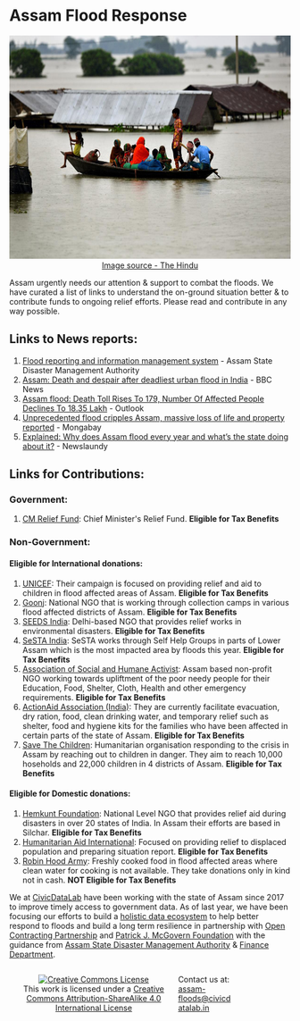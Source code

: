 # Assam Flood Response
<p align="center">
<img src="Assam_floods.JPG" width= "1000" height="400">
<a href="https://www.thehindu.com/news/national/other-states/assam-flood-situation-critical-ndrf-personnel-from-bhubaneswar-rushed-to-barak-valley/article65548969.ece"> Image source - The Hindu </a>
</p>

Assam urgently needs our attention & support to combat the floods. We have curated a list of links to understand the on-ground situation better & to contribute funds to ongoing relief efforts. Please read and contribute in any way possible.

## Links to News reports:

1. [Flood reporting and information management system](http://sdmassam.nic.in/reports.html) - Assam State Disaster Management Authority
2. [Assam: Death and despair after deadliest urban flood in India](https://www.bbc.com/news/av/world-asia-india-61996296) - BBC News
3. [Assam flood: Death Toll Rises To 179, Number Of Affected People Declines To 18.35 Lakh](https://www.outlookindia.com/national/assam-flood-death-toll-rises-to-179-number-of-affected-people-declines-to-1835-lakh-news-206567) - Outlook
4. [Unprecedented flood cripples Assam, massive loss of life and property reported](https://india.mongabay.com/2022/06/unprecedented-flood-cripples-assam-massive-loss-of-life-and-property-reported/) - Mongabay
5. [Explained: Why does Assam flood every year and what’s the state doing about it?](https://www.newslaundry.com/2022/06/27/explained-why-does-assam-flood-every-year-and-whats-the-state-doing-about-it) - Newslaundy

## Links for Contributions:
### Government:
1. [CM Relief Fund](https://cm.assam.gov.in/donate): Chief Minister's Relief Fund. **Eligible for Tax Benefits**
### Non-Government:
#### Eligible for International donations:
1. [UNICEF](https://help.unicef.org/in/assam-floods-2022-homepage): Their campaign is focused on providing relief and aid to children in flood affected areas of Assam.  **Eligible for Tax Benefits**
2. [Goonj](https://goonj.org/assam-floods/): National NGO that is working through collection camps in various flood affected districts of Assam.  **Eligible for Tax Benefits** 
3. [SEEDS India](https://www.seedsindia.org/assamfloodsresponse2022/): Delhi-based NGO that provides relief works in environmental disasters.  **Eligible for Tax Benefits**
4. [SeSTA India](https://milaap.org/fundraisers/support-flood-affected-communities): SeSTA works through Self Help Groups in parts of Lower Assam which is the most impacted area by floods this year.  **Eligible for Tax Benefits**
5. [Association of Social and Humane Activist](https://www.donatekart.com/ASHA/Help-Assam-Flood-Victims?gclid=EAIaIQobChMIu8bCjYnf-AIVBPuPCh1VsAj4EAEYASAAEgJ8B_D_BwE): Assam based non-profit NGO working towards upliftment of the poor needy people for their Education, Food, Shelter, Cloth, Health and other emergency requirements.  **Eligible for Tax Benefits**
6. [ActionAid Association (India)](https://www.actionaidindia.org/floods-in-the-north-east/): They are currently facilitate evacuation, dry ration, food, clean drinking water, and temporary relief such as shelter, food and hygiene kits for the families who have been affected in certain parts of the state of Assam. **Eligible for Tax Benefits**
7. [Save The Children](https://www.savethechildren.in/flood-in-assam-india-2022/): Humanitarian organisation responding to the crisis in Assam by reaching out to children in danger. They aim to reach 10,000 hoseholds and 22,000 children in 4 districts of Assam. **Eligible for Tax Benefits**


#### Eligible for Domestic donations:
1. [Hemkunt Foundation](https://hemkuntfoundation.com/donate-now/): National Level NGO that provides relief aid during disasters in over 20 states of India. In Assam their efforts are based in Silchar.  **Eligible for Tax Benefits**
2. [Humanitarian Aid International](https://hai-india.org/assam-flood-response-2022/): Focused on providing relief to displaced population and preparing situation report.  **Eligible for Tax Benefits**
3. [Robin Hood Army](https://robinhoodarmy.com): Freshly cooked food in flood affected areas where clean water for cooking is not available. They take donations only in kind not in cash.  **NOT Eligible for Tax Benefits**


We at [CivicDataLab](https://civicdatalab.in/) have been working with the state of Assam since 2017 to improve timely access to government data. As of last year, we have been focusing our efforts to build a [holistic data ecosystem](https://www.mcgovern.org/foundation-awards-4-5m-including-new-accelerator-grants-to-advance-data-driven-climate-solutions/) to help better respond to floods and build a long term resilience in partnership with [Open Contracting Partnership](https://www.open-contracting.org/) and [Patrick J. McGovern Foundation](https://www.mcgovern.org/) with the guidance from [Assam State Disaster Management Authority](http://sdmassam.nic.in/) & [Finance Department](https://finance.assam.gov.in/).


<footer>
<p style="float:left; width: 60%; text-align:center;">
<a rel="license" href="http://creativecommons.org/licenses/by-sa/4.0/"><img alt="Creative Commons License" style="border-width:0" src="https://i.creativecommons.org/l/by-sa/4.0/88x31.png" /></a><br />This work is licensed under a <a rel="license" href="http://creativecommons.org/licenses/by-sa/4.0/">Creative Commons Attribution-ShareAlike 4.0 International License</a>
</p>
<p style="float:left; width: 20%;">
Contact us at:<a href= "assam-floods@civicdatalab.in"> assam-floods@civicdatalab.in</a>
  </p>
</footer>
